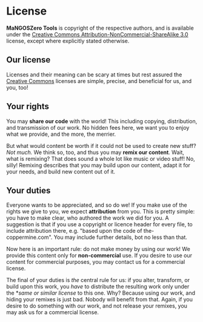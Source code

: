 License
=======
**MaNGOSZero Tools** is copyright of the respective authors, and is available under
the [Creative Commons Attribution-NonCommercial-ShareAlike 3.0][1] license,
except where explicitly stated otherwise.

Our license
-----------
Licenses and their meaning can be scary at times but rest assured the
[Creative Commons][2] licenses are simple, precise, and beneficial for us,
and you, too!

Your rights
-----------
You may **share our code** with the world! This including copying, distribution,
and transmission of our work. No hidden fees here, we want you to enjoy what
we provide, and the more, the merrier.

But what would content be worth if it could not be used to create new stuff?
*Not much.* We think so, too, and thus you may **remix our content**. Wait,
what is remixing? That does sound a whole lot like music or video stuff! No,
silly! Remixing describes that you may build upon our content, adapt it for
your needs, and build new content out of it.

Your duties
-----------
Everyone wants to be appreciated, and so do we! If you make use of the
rights we give to you, we expect **attribution** from you. This is pretty
simple: you have to make clear, who authored the work we did for you. A
suggestion is that if you use a copyright or licence header for every file,
to include attribution there, e.g. "based upon the code of the-coppermine.com".
You may include further details, bot no less than that.

Now here is an important rule: do not make money by using our work! We provide
this content only for **non-commercial** use. If you desire to use our
content for commercial purposes, you may contact us for a commercial license.

The final of your duties is *the* central rule for us: if you alter,
transform, or build upon this work, you *have* to distribute the resulting
work only under the **same or similar license* to this one. Why? Because
using our work, and hiding your remixes is just bad. Nobody will benefit
from that. Again, if you desire to do something with our work, and not
release your remixes, you may ask us for a commercial license.

[1]: http://creativecommons.org/licenses/by-nc-sa/3.0/ "Creative Commons Attribution-NonCommercial-ShareAlike 3.0"
[2]: http://creativecommons.org/ "Creative Commons"